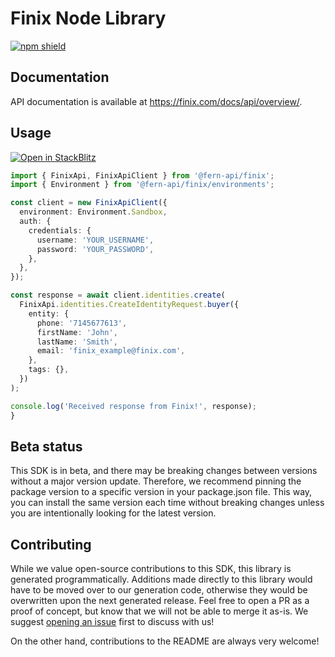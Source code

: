 # Finix Node Library

[![npm shield](https://img.shields.io/npm/v/@fern-api/finix)](https://www.npmjs.com/package/@fern-api/finix)

## Documentation

API documentation is available at <https://finix.com/docs/api/overview/>.

## Usage

[![Open in StackBlitz](https://developer.stackblitz.com/img/open_in_stackblitz.svg)](https://stackblitz.com/edit/typescript-example-using-sdk-built-with-fern-bsmt1v?file=app.ts&view=editor)

```typescript
import { FinixApi, FinixApiClient } from '@fern-api/finix';
import { Environment } from '@fern-api/finix/environments';

const client = new FinixApiClient({
  environment: Environment.Sandbox,
  auth: {
    credentials: {
      username: 'YOUR_USERNAME',
      password: 'YOUR_PASSWORD',
    },
  },
});

const response = await client.identities.create(
  FinixApi.identities.CreateIdentityRequest.buyer({
    entity: {
      phone: '7145677613',
      firstName: 'John',
      lastName: 'Smith',
      email: 'finix_example@finix.com',
    },
    tags: {},
  })
);

console.log('Received response from Finix!', response);
}

```

## Beta status

This SDK is in beta, and there may be breaking changes between versions without a major version update. Therefore, we recommend pinning the package version to a specific version in your package.json file. This way, you can install the same version each time without breaking changes unless you are intentionally looking for the latest version.

## Contributing

While we value open-source contributions to this SDK, this library is generated programmatically. Additions made directly to this library would have to be moved over to our generation code, otherwise they would be overwritten upon the next generated release. Feel free to open a PR as a proof of concept, but know that we will not be able to merge it as-is. We suggest [opening an issue](https://github.com/fern-{company}/{company}-node/issues) first to discuss with us!

On the other hand, contributions to the README are always very welcome!
